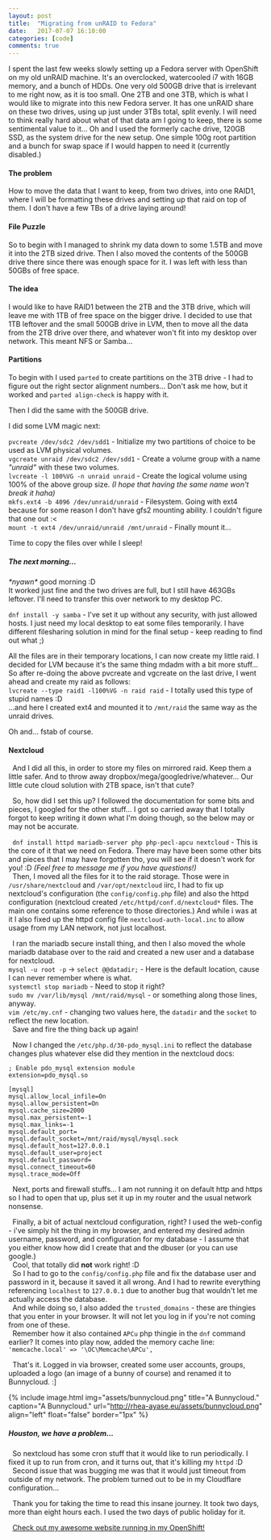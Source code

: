 ```yaml
---
layout: post
title:  "Migrating from unRAID to Fedora"
date:   2017-07-07 16:10:00
categories: [code]
comments: true
---
```

I spent the last few weeks slowly setting up a Fedora server with OpenShift on my old unRAID machine. It's an overclocked, watercooled i7 with 16GB memory, and a bunch of HDDs. One very old 500GB drive that is irrelevant to me right now, as it is too small. One 2TB and one 3TB, which is what I would like to migrate into this new Fedora server. It has one unRAID share on these two drives, using up just under 3TBs total, split evenly. I will need to think really hard about what of that data am I going to keep, there is some sentimental value to it... Oh and I used the formerly cache drive, 120GB SSD, as the system drive for the new setup. One simple 100g root partition and a bunch for swap space if I would happen to need it (currently disabled.)

#### The problem

How to move the data that I want to keep, from two drives, into one RAID1, where I will be formatting these drives and setting up that raid on top of them. I don't have a few TBs of a drive laying around!

<!--more-->

#### File Puzzle

So to begin with I managed to shrink my data down to some 1.5TB and move it into the 2TB sized drive. Then I also moved the contents of the 500GB drive there since there was enough space for it. I was left with less than 50GBs of free space.

#### The idea

I would like to have RAID1 between the 2TB and the 3TB drive, which will leave me with 1TB of free space on the bigger drive. I decided to use that 1TB leftover and the small 500GB drive in LVM, then to move all the data from the 2TB drive over there, and whatever won't fit into my desktop over network. This meant NFS or Samba...

#### Partitions

To begin with I used `parted` to create partitions on the 3TB drive - I had to figure out the right sector alignment numbers... Don't ask me how, but it worked and `parted align-check` is happy with it.

Then I did the same with the 500GB drive.

I did some LVM magic next:

`pvcreate /dev/sdc2 /dev/sdd1` - Initialize my two partitions of choice to be used as LVM physical volumes.
<br>`vgcreate unraid /dev/sdc2 /dev/sdd1` - Create a volume group with a name _"unraid"_ with these two volumes.
<br>`lvcreate -l 100%VG -n unraid unraid` - Create the logical volume using 100% of the above group size. _(I hope that having the same name won't break it haha)_
<br>`mkfs.ext4 -b 4096 /dev/unraid/unraid` - Filesystem. Going with ext4 because for some reason I don't have gfs2 mounting ability. I couldn't figure that one out :<
<br>`mount -t ext4 /dev/unraid/unraid /mnt/unraid` - Finally mount it... 

Time to copy the files over while I sleep!

##### The next morning...

_\*nyawn*_ good morning :D
<br />
It worked just fine and the two drives are full, but I still have 463GBs leftover. I'll need to transfer this over network to my desktop PC.

`dnf install -y samba` - I've set it up without any security, with just allowed hosts. I just need my local desktop to eat some files temporarily. I have different filesharing solution in mind for the final setup - keep reading to find out what ;)

All the files are in their temporary locations, I can now create my little raid. I decided for LVM because it's the same thing mdadm with a bit more stuff... So after re-doing the above pvcreate and vgcreate on the last drive, I went ahead and create my raid as follows:
<br>`lvcreate --type raid1 -l100%VG -n raid raid` - I totally used this type of stupid names :D
<br>...and here I created ext4 and mounted it to `/mnt/raid` the same way as the unraid drives.

Oh and... fstab of course.

#### Nextcloud

 &nbsp; And I did all this, in order to store my files on mirrored raid. Keep them a little safer. And to throw away dropbox/mega/googledrive/whatever... Our little cute cloud solution with 2TB space, isn't that cute?

 &nbsp; So, how did I set this up? I followed the documentation for some bits and pieces, I googled for the other stuff... I got so carried away that I totally forgot to keep writing it down what I'm doing though, so the below may or may not be accurate.

 &nbsp; `dnf install httpd mariadb-server php php-pecl-apcu nextcloud` - This is the core of it that we need on Fedora. There may have been some other bits and pieces that I may have forgotten tho, you will see if it doesn't work for you! :D _(Feel free to message me if you have questions!)_
<br> &nbsp; Then, I moved all the files for it to the raid storage. Those were in `/usr/share/nextcloud` and `/var/opt/nextcloud` iirc, I had to fix up nextcloud's configuration (the `config/config.php` file) and also the httpd configuration (nextcloud created `/etc/httpd/conf.d/nextcloud*` files. The main one contains some reference to those directories.) And while i was at it I also fixed up the httpd config file `nextcloud-auth-local.inc` to allow usage from my LAN network, not just localhost.

 &nbsp; I ran the mariadb secure install thing, and then I also moved the whole mariadb database over to the raid and created a new user and a database for nextcloud.
<br>`mysql -u root -p` -> `select @@datadir;` - Here is the default location, cause I can never remember where is what.
<br>`systemctl stop mariadb` - Need to stop it right?
<br>`sudo mv /var/lib/mysql /mnt/raid/mysql` - or something along those lines, anyway.
<br>`vim /etc/my.cnf` - changing two values here, the `datadir` and the `socket` to reflect the new location.
<br> &nbsp; Save and fire the thing back up again!

 &nbsp; Now I changed the `/etc/php.d/30-pdo_mysql.ini` to reflect the database changes plus whatever else did they mention in the nextcloud docs:

```
; Enable pdo_mysql extension module
extension=pdo_mysql.so

[mysql]
mysql.allow_local_infile=On
mysql.allow_persistent=On
mysql.cache_size=2000
mysql.max_persistent=-1
mysql.max_links=-1
mysql.default_port=
mysql.default_socket=/mnt/raid/mysql/mysql.sock
mysql.default_host=127.0.0.1
mysql.default_user=project
mysql.default_password=
mysql.connect_timeout=60
mysql.trace_mode=Off
```

 &nbsp; Next, ports and firewall stuffs... I am not running it on default http and https so I had to open that up, plus set it up in my router and the usual network nonsense.

 &nbsp; Finally, a bit of actual nextcloud configuration, right? I used the web-config - i've simply hit the thing in my browser, and entered my desired admin username, password, and configuration for my database - I assume that you either know how did I create that and the dbuser (or you can use google.)
<br> &nbsp; Cool, that totally did **not** work right! :D
<br> &nbsp; So I had to go to the `config/config.php` file and fix the database user and password in it, because it saved it all wrong. And I had to rewrite everything referencing `localhost` to `127.0.0.1` due to another bug that wouldn't let me actually access the database.
<br> &nbsp; And while doing so, I also added the `trusted_domains` - these are thingies that you enter in your browser. It will not let you log in if you're not coming from one of these.
<br> &nbsp; Remember how it also contained `APCu` php thingie in the `dnf` command earlier? It comes into play now, added the memory cache line: `'memcache.local' => '\OC\Memcache\APCu',`

 &nbsp; That's it. Logged in via browser, created some user accounts, groups, uploaded a logo (an image of a bunny of course) and renamed it to Bunnycloud. :]

{% include image.html
  img="assets/bunnycloud.png"
  title="A Bunnycloud."
  caption="A Bunnycloud."
  url="http://rhea-ayase.eu/assets/bunnycloud.png"
  align="left"
  float="false"
  border="1px"
%}

##### Houston, we have a problem...

 &nbsp; So nextcloud has some cron stuff that it would like to run periodically. I fixed it up to run from cron, and it turns out, that it's killing my `httpd` :D
<br> &nbsp; Second issue that was bugging me was that it would just timeout from outside of my network. The problem turned out to be in my Cloudflare configuration...



 &nbsp; Thank you for taking the time to read this insane journey. It took two days, more than eight hours each. I used the two days of public holiday for it.

 &nbsp; [Check out my awesome website running in my OpenShift!](http://example.openshift.persephone.cloud:8080/)

